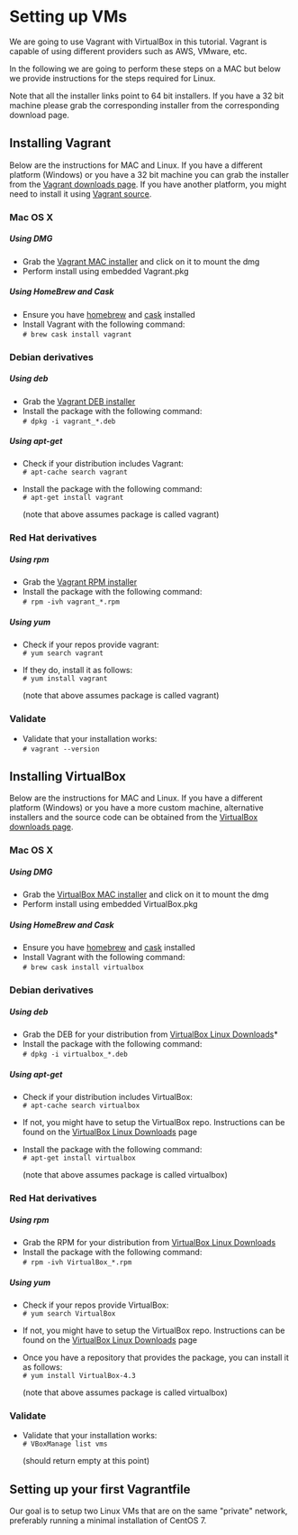 [Vagrant downloads page]: http://www.vagrantup.com/downloads
[Vagrant source]: https://github.com/mitchellh/vagrant
[Vagrant MAC installer]: https://dl.bintray.com/mitchellh/vagrant/vagrant_1.7.2.dmg
[Vagrant DEB installer]: https://dl.bintray.com/mitchellh/vagrant/vagrant_1.7.2_x86_64.deb
[Vagrant RPM installer]: https://dl.bintray.com/mitchellh/vagrant/vagrant_1.7.2_x86_64.rpm
[homebrew]: http://brew.sh/
[cask]: http://caskroom.io/

[VirtualBox downloads page]: https://www.virtualbox.org/wiki/Downloads
[VirtualBox MAC installer]: http://download.virtualbox.org/virtualbox/4.3.24/VirtualBox-4.3.24-98716-OSX.dmg
[VirtualBox Linux Downloads]: https://www.virtualbox.org/wiki/Linux_Downloads


# Setting up VMs


We are going to use Vagrant with VirtualBox in this tutorial. Vagrant is capable of using different providers such as AWS, VMware, etc.  

In the following we are going to perform these steps on a MAC but below we provide instructions for the steps required for Linux.  

Note that all the installer links point to 64 bit installers. If you have a 32 bit machine please grab the corresponding installer from the corresponding download page.

## Installing Vagrant 

Below are the instructions for MAC and Linux. If you have a different platform (Windows) or you have a 32 bit machine you can grab the installer from the [Vagrant downloads page]. If you have another platform, you might need to install it using [Vagrant source].

### Mac OS X


##### Using DMG

* Grab the [Vagrant MAC installer] and click on it to mount the dmg
* Perform install using embedded Vagrant.pkg

##### Using HomeBrew and Cask

* Ensure you have [homebrew] and [cask] installed  
* Install Vagrant with the following command:   
  `# brew cask install vagrant`  

### Debian derivatives

##### Using deb
* Grab the [Vagrant DEB installer]
* Install the package with the following command:  
  `# dpkg -i vagrant_*.deb`

##### Using apt-get
* Check if your distribution includes Vagrant:  
  `# apt-cache search vagrant`
  
* Install the package with the following command:  
  `# apt-get install vagrant`

  (note that above assumes package is called vagrant)


### Red Hat derivatives

##### Using rpm
* Grab the [Vagrant RPM installer]
* Install the package with the following command:  
  `# rpm -ivh vagrant_*.rpm`

##### Using yum

* Check if your repos provide vagrant:  
  `# yum search vagrant`
  
* If they do, install it as follows:  
  `# yum install vagrant`
  
  (note that above assumes package is called vagrant)

### Validate

* Validate that your installation works:  
  `# vagrant --version`


## Installing VirtualBox

Below are the instructions for MAC and Linux. If you have a different platform (Windows) or you have a more custom machine, alternative installers and the source code can be obtained from the [VirtualBox downloads page]. 

### Mac OS X


##### Using DMG

* Grab the [VirtualBox MAC installer] and click on it to mount the dmg
* Perform install using embedded VirtualBox.pkg

##### Using HomeBrew and Cask

* Ensure you have [homebrew] and [cask] installed  
* Install Vagrant with the following command:   
  `# brew cask install virtualbox`  

### Debian derivatives

##### Using deb
* Grab the DEB for your distribution from [VirtualBox Linux Downloads]* 
* Install the package with the following command:  
  `# dpkg -i virtualbox_*.deb`

##### Using apt-get
* Check if your distribution includes VirtualBox:  
  `# apt-cache search virtualbox`

* If not, you might have to setup the VirtualBox repo. Instructions can be found on the [VirtualBox Linux Downloads] page
  
* Install the package with the following command:  
  `# apt-get install virtualbox`

  (note that above assumes package is called virtualbox)


### Red Hat derivatives

##### Using rpm
* Grab the RPM for your distribution from [VirtualBox Linux Downloads]
* Install the package with the following command:  
  `# rpm -ivh VirtualBox_*.rpm`

##### Using yum

* Check if your repos provide VirtualBox:  
  `# yum search VirtualBox`

* If not, you might have to setup the VirtualBox repo. Instructions can be found on the [VirtualBox Linux Downloads] page
  
* Once you have a repository that provides the package, you can install it as follows:  
  `# yum install VirtualBox-4.3`
  
  (note that above assumes package is called virtualbox)

### Validate

* Validate that your installation works:  
  `# VBoxManage list vms`
  
  (should return empty at this point)

## Setting up your first Vagrantfile

Our goal is to setup two Linux VMs that are on the same "private" network, preferably running a minimal installation of CentOS 7.

